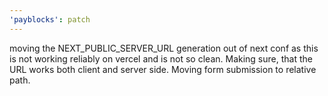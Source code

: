```yaml
---
'payblocks': patch
---
```


moving the NEXT_PUBLIC_SERVER_URL generation out of next conf as this is not working reliably on vercel and is not so clean.
Making sure, that the URL works both client and server side. Moving form submission to relative path.
